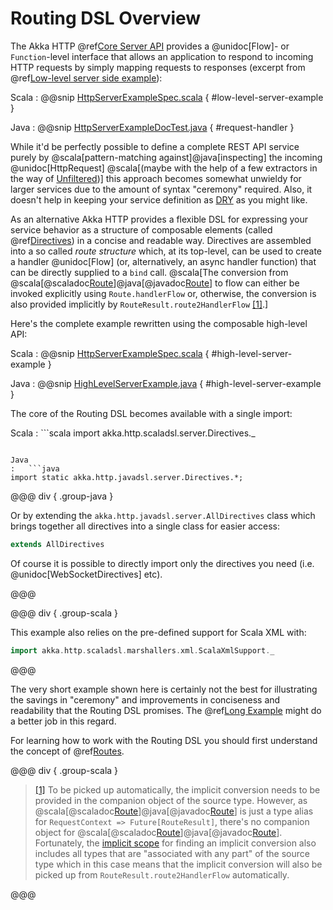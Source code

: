 # Routing DSL Overview

The Akka HTTP @ref[Core Server API](../server-side/low-level-api.md) provides a @unidoc[Flow]- or `Function`-level interface that allows
an application to respond to incoming HTTP requests by simply mapping requests to responses
(excerpt from @ref[Low-level server side example](../server-side/low-level-api.md#http-low-level-server-side-example)):

Scala
:  @@snip [HttpServerExampleSpec.scala]($test$/scala/docs/http/scaladsl/HttpServerExampleSpec.scala) { #low-level-server-example }

Java
:  @@snip [HttpServerExampleDocTest.java]($test$/java/docs/http/javadsl/server/HttpServerExampleDocTest.java) { #request-handler }

While it'd be perfectly possible to define a complete REST API service purely by @scala[pattern-matching against]@java[inspecting] the incoming
@unidoc[HttpRequest] @scala[(maybe with the help of a few extractors in the way of [Unfiltered](http://unfiltered.databinder.net/))] this approach becomes somewhat
unwieldy for larger services due to the amount of syntax "ceremony" required. Also, it doesn't help in keeping your
service definition as [DRY](http://en.wikipedia.org/wiki/Don%27t_repeat_yourself) as you might like.

As an alternative Akka HTTP provides a flexible DSL for expressing your service behavior as a structure of
composable elements (called @ref[Directives](directives/index.md)) in a concise and readable way. Directives are assembled into a so called
*route structure* which, at its top-level, can be used to create a handler @unidoc[Flow] (or, alternatively, an async handler function) that
can be directly supplied to a `bind` call. @scala[The conversion from @scala[@scaladoc[Route](akka.http.scaladsl.server.index#Route=akka.http.scaladsl.server.RequestContext=%3Escala.concurrent.Future[akka.http.scaladsl.server.RouteResult])]@java[@javadoc[Route](akka.http.javadsl.server.Route)] to flow can either be invoked explicitly
using `Route.handlerFlow` or, otherwise, the conversion is also provided implicitly by
`RouteResult.route2HandlerFlow` <a id="^1" href="#1">[1]</a>.]

Here's the complete example rewritten using the composable high-level API:

Scala
:   @@snip [HttpServerExampleSpec.scala]($test$/scala/docs/http/scaladsl/HttpServerExampleSpec.scala) { #high-level-server-example }

Java
:   @@snip [HighLevelServerExample.java]($test$/java/docs/http/javadsl/server/HighLevelServerExample.java) { #high-level-server-example }

The core of the Routing DSL becomes available with a single import:

Scala
:   ```scala
import akka.http.scaladsl.server.Directives._
```

Java
:   ```java
import static akka.http.javadsl.server.Directives.*;
```

@@@ div { .group-java }

Or by extending the `akka.http.javadsl.server.AllDirectives` class which brings together all directives into a single class
for easier access:

```java
extends AllDirectives
```

Of course it is possible to directly import only the directives you need (i.e. @unidoc[WebSocketDirectives] etc).

@@@

@@@ div { .group-scala }

This example also relies on the pre-defined support for Scala XML with:

```scala
import akka.http.scaladsl.marshallers.xml.ScalaXmlSupport._
```

@@@

The very short example shown here is certainly not the best for illustrating the savings in "ceremony" and improvements
in conciseness and readability that the Routing DSL promises. The @ref[Long Example](index.md#long-example) might do a better job in this
regard.

For learning how to work with the Routing DSL you should first understand the concept of @ref[Routes](routes.md).

@@@ div { .group-scala }

> <a id="1" href="#^1">[1]</a> To be picked up automatically, the implicit conversion needs to be provided in the companion object of the source
type. However, as @scala[@scaladoc[Route](akka.http.scaladsl.server.index#Route=akka.http.scaladsl.server.RequestContext=%3Escala.concurrent.Future[akka.http.scaladsl.server.RouteResult])]@java[@javadoc[Route](akka.http.javadsl.server.Route)] is just a type alias for `RequestContext => Future[RouteResult]`, there's no
companion object for @scala[@scaladoc[Route](akka.http.scaladsl.server.index#Route=akka.http.scaladsl.server.RequestContext=%3Escala.concurrent.Future[akka.http.scaladsl.server.RouteResult])]@java[@javadoc[Route](akka.http.javadsl.server.Route)]. Fortunately, the [implicit scope](http://www.scala-lang.org/files/archive/spec/2.11/07-implicits.html#implicit-parameters) for finding an implicit conversion also
includes all types that are "associated with any part" of the source type which in this case means that the
implicit conversion will also be picked up from `RouteResult.route2HandlerFlow` automatically.

@@@
